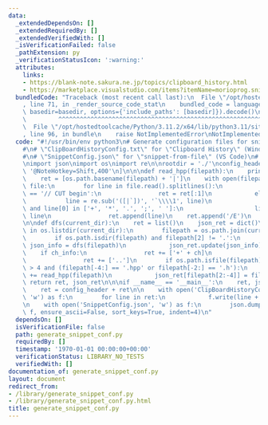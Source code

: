```yaml
---
data:
  _extendedDependsOn: []
  _extendedRequiredBy: []
  _extendedVerifiedWith: []
  _isVerificationFailed: false
  _pathExtension: py
  _verificationStatusIcon: ':warning:'
  attributes:
    links:
    - https://blank-note.sakura.ne.jp/topics/clipboard_history.html
    - https://marketplace.visualstudio.com/items?itemName=morioprog.snippet-from-file
  bundledCode: "Traceback (most recent call last):\n  File \"/opt/hostedtoolcache/Python/3.11.2/x64/lib/python3.11/site-packages/onlinejudge_verify/documentation/build.py\"\
    , line 71, in _render_source_code_stat\n    bundled_code = language.bundle(stat.path,\
    \ basedir=basedir, options={'include_paths': [basedir]}).decode()\n          \
    \         ^^^^^^^^^^^^^^^^^^^^^^^^^^^^^^^^^^^^^^^^^^^^^^^^^^^^^^^^^^^^^^^^^^^^^^^^^^^^^^^^^\n\
    \  File \"/opt/hostedtoolcache/Python/3.11.2/x64/lib/python3.11/site-packages/onlinejudge_verify/languages/python.py\"\
    , line 96, in bundle\n    raise NotImplementedError\nNotImplementedError\n"
  code: "#!/usr/bin/env python3\n# Generate configuration files for snippet managers\n\
    #\n# \"ClipBoardHistoryConfig.txt\" for \"Clipboard History\" (Windows)\n# https://blank-note.sakura.ne.jp/topics/clipboard_history.html\n\
    #\n# \"SnippetConfig.json\" for \"snippet-from-file\" (VS Code)\n# https://marketplace.visualstudio.com/items?itemName=morioprog.snippet-from-file\n\
    \nimport json\nimport os\nimport re\n\nrootdir = './'\nconfig_header = [\n   \
    \ '@NoteHotkey=Shift,400'\n]\n\n\ndef read_hpp(filepath):\n    print(filepath)\n\
    \    ret = [os.path.basename(filepath) + '|']\n    with open(filepath, 'r') as\
    \ file:\n        for line in file.read().splitlines():\n            if line[:12]\
    \ == '// CUT begin':\n                ret = ret[:1]\n            else:\n     \
    \           line = re.sub('([|`])', '`\\\\1', line)\n                if len(line)\
    \ and line[0] in ['+', '*', '.', ';', ' ']:\n                    line = '`' +\
    \ line\n                ret.append(line)\n    ret.append('/E')\n    return ret\n\
    \n\ndef dfs(current_dir):\n    ret = list()\n    json_ret = dict()\n    for ch\
    \ in os.listdir(current_dir):\n        filepath = os.path.join(current_dir, ch)\n\
    \        if os.path.isdir(filepath) and filepath[2] != '.':\n            ch_info,\
    \ json_info = dfs(filepath)\n            json_ret.update(json_info)\n        \
    \    if ch_info:\n                ret += ['+' + ch]\n                ret += ch_info\n\
    \                ret += ['..']\n        if os.path.isfile(filepath) and len(filepath)\
    \ > 4 and (filepath[-4:] == '.hpp' or filepath[-2:] == '.h'):\n            ret\
    \ += read_hpp(filepath)\n            json_ret[filepath[2:-4]] = filepath\n   \
    \ return ret, json_ret\n\n\nif __name__ == '__main__':\n    ret, json_ret = dfs(rootdir)\n\
    \    ret = config_header + ret\n\n    with open('ClipBoardHistoryConfig.txt',\
    \ 'w') as f:\n        for line in ret:\n            f.write(line + '\\r\\n')\n\
    \n    with open('SnippetConfig.json', 'w') as f:\n        json.dump(json_ret,\
    \ f, ensure_ascii=False, sort_keys=True, indent=4)\n"
  dependsOn: []
  isVerificationFile: false
  path: generate_snippet_conf.py
  requiredBy: []
  timestamp: '1970-01-01 00:00:00+00:00'
  verificationStatus: LIBRARY_NO_TESTS
  verifiedWith: []
documentation_of: generate_snippet_conf.py
layout: document
redirect_from:
- /library/generate_snippet_conf.py
- /library/generate_snippet_conf.py.html
title: generate_snippet_conf.py
---
```

